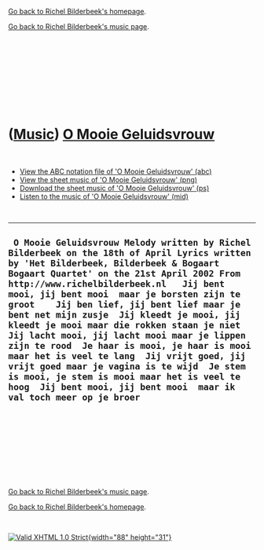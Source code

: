 [Go back to Richel Bilderbeek's homepage](index.htm).

[Go back to Richel Bilderbeek's music page](Music.htm).

 

 

 

 

 

([Music](Music.htm)) [O Mooie Geluidsvrouw](SongOMooieGeluidsvrouw.htm)
=======================================================================

 

-   [View the ABC notation file of 'O Mooie Geluidsvrouw'
    (abc)](SongOMooieGeluidsvrouw.abc)
-   [View the sheet music of 'O Mooie Geluidsvrouw'
    (png)](SongOMooieGeluidsvrouw.png)
-   [Download the sheet music of 'O Mooie Geluidsvrouw'
    (ps)](SongOMooieGeluidsvrouw.ps)
-   [Listen to the music of 'O Mooie Geluidsvrouw'
    (mid)](SongOMooieGeluidsvrouw.mid)

 

  ----------------------------------------------------------------------------------------------------------------------------------------------------------------------------------------------------------------------------------------------------------------------------------------------------------------------------------------------------------------------------------------------------------------------------------------------------------------------------------------------------------------------------------------------------------------------------------------------------------------------------------------------------------------------------------------------------------------------------------
  ` O Mooie Geluidsvrouw Melody written by Richel Bilderbeek on the 18th of April Lyrics written by 'Het Bilderbeek, Bilderbeek & Bogaart Bogaart Quartet' on the 21st April 2002 From http://www.richelbilderbeek.nl   Jij bent mooi, jij bent mooi  maar je borsten zijn te groot    Jij ben lief, jij bent lief maar je bent net mijn zusje  Jij kleedt je mooi, jij kleedt je mooi maar die rokken staan je niet  Jij lacht mooi, jij lacht mooi maar je lippen zijn te rood  Je haar is mooi, je haar is mooi maar het is veel te lang  Jij vrijt goed, jij vrijt goed maar je vagina is te wijd  Je stem is mooi, je stem is mooi maar het is veel te hoog  Jij bent mooi, jij bent mooi  maar ik val toch meer op je broer`
  ----------------------------------------------------------------------------------------------------------------------------------------------------------------------------------------------------------------------------------------------------------------------------------------------------------------------------------------------------------------------------------------------------------------------------------------------------------------------------------------------------------------------------------------------------------------------------------------------------------------------------------------------------------------------------------------------------------------------------------

 

 

 

 

 

[Go back to Richel Bilderbeek's music page](Music.htm).

[Go back to Richel Bilderbeek's homepage](index.htm).

 

[![Valid XHTML 1.0 Strict](valid-xhtml10.png){width="88"
height="31"}](http://validator.w3.org/check?uri=referer)
